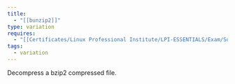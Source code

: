 ```yaml
---
title:
  - "[[bunzip2]]"
type: variation
requires:
  - "[[Certificates/Linux Professional Institute/LPI-ESSENTIALS/Exam/Solutions/archiving tools/compression tools/bzip2]]"
tags:
  - variation
---
```

Decompress a bzip2 compressed file.